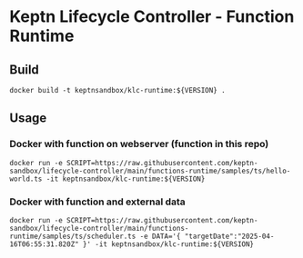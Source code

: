 # Keptn Lifecycle Controller - Function Runtime

## Build
```
docker build -t keptnsandbox/klc-runtime:${VERSION} .
```

## Usage

### Docker with function on webserver (function in this repo)
```
docker run -e SCRIPT=https://raw.githubusercontent.com/keptn-sandbox/lifecycle-controller/main/functions-runtime/samples/ts/hello-world.ts -it keptnsandbox/klc-runtime:${VERSION}
```

### Docker with function and external data
```
docker run -e SCRIPT=https://raw.githubusercontent.com/keptn-sandbox/lifecycle-controller/main/functions-runtime/samples/ts/scheduler.ts -e DATA='{ "targetDate":"2025-04-16T06:55:31.820Z" }' -it keptnsandbox/klc-runtime:${VERSION}
```


